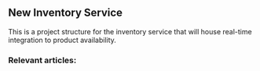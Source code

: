 ## New Inventory Service

This is a project structure for the inventory service that will house real-time integration to product availability.

 
### Relevant articles:
    